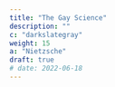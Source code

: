 ```yaml
---
title: "The Gay Science"
description: ""
c: "darkslategray"
weight: 15
a: "Nietzsche"
draft: true
# date: 2022-06-18
---
```

